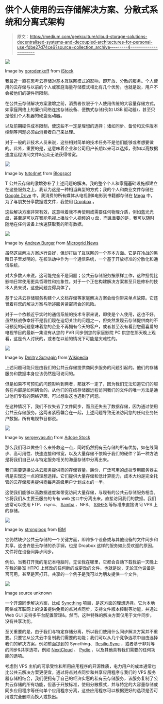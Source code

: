 # 供个人使用的云存储解决方案、分散式系统和分离式架构

> 原文：<https://medium.com/geekculture/cloud-storage-solutions-decentralised-systems-and-decoupled-architectures-for-personal-use-fdbe27d74ce6?source=collection_archive---------4----------------------->

![](img/b84d2a639215f199c03e79058503e463.png)

Image by [gorodenkoff](https://www.istockphoto.com/portfolio/gorodenkoff?mediatype=photography) from [iStock](https://www.istockphoto.com/photo/shot-of-corridor-in-working-data-center-full-of-rack-servers-and-supercomputers-with-gm943065362-257705009)

我最近一直在思考云存储对基本互联网模式的影响，即开放、分散的服务。个人使用的云存储与以前的个人或家庭海量存储模式相比有几个优势。也就是说，用户不会被他们的硬件所限制。

在公共云存储解决方案激增之前，消费者仅限于个人使用传统的大容量存储方式，如家庭网络上的廉价网络连接存储设备、便携式存储(例如 USB 驱动器)，甚至只是他们个人机器的硬盘驱动器。

以及前期硬件成本限制，使这些不一定是理想的选择；诸如同步、备份和文件版本控制等问题必须由消费者自己来处理。

对于一般的非技术人员来说，这些相对简单的技术任务不是他们能够或者想要做的。此外，重要的是，这意味着企业和公司用户长期以来可以选择，例如以高数据速度远程访问文件&公众无法获得带宽。

![](img/3294ee6929032fdb273327355f1eb4fa.png)

Image by [tuto4net](https://tuto4net.blogspot.com/) from [Blogspot](https://tuto4net.blogspot.com/2019/01/2019_23.html)

T 公共云存储的激增弥补了上述问题的解决。我的整个个人和家庭基础设施都建立在这些服务之上，我认为这是一种相当典型的方式；我的个人和商业文件存储在 [Google Drive](https://www.google.com/drive/) 中，我消费的所有媒体从电视剧&电影到书籍都存储在 [Mega](https://mega.nz/) 中，为了与朋友分享数据或文件，我使用 [Dropbox](https://www.dropbox.com/) 。

这些解决方案非常有效，这意味着我不再使用或需要任何物理介质，例如蓝光光盘，甚至是可以在智能电视上播放个人视频的 u 盘，而且重要的是，我可以随时随地在任何设备上快速获取我的所有数据。

![](img/c00e922af41a520b3c58b39833699ac7.png)

Image by [Andrew Burger](http://microgridmedia.com/author/andrew-burger/) from [Microgrid News](http://microgridmedia.com/blockchain-distributed-peer-peer-energy-markets/)

虽然这些解决方案运行良好，但却打破了互联网的一个基本方面。它是在冷战的黑暗日子里发明的，在核浩劫中作为一个通信系统，一个基于开放标准的分散化和通信系统。

对大多数人来说，这可能完全不是问题；公共云存储服务按原样工作，这种担忧比影响日常使用更具哲理性和抽象性。对于一个正在构建解决方案甚至只是修补的技术人员来说，这些问题变得具体了。

基于公共云存储服务构建个人文档存储等家庭解决方案会给你带来单点故障。它还冒着将您的解决方案与所述服务紧密耦合的风险。

对于一个依赖近乎实时的通信系统的技术专家来说，即使是个人使用，这也不好。虽然核战争幸好不是我们现在迫切关注的问题之一，但突然发现云存储提供商的不可预见的问题意味着您的企业不再拥有今天的客户，或者甚至没有看到您最喜爱的电视节目的最新一集没有从您的 PVR 同步到您的家庭影院 PC 供您在那天晚上观看，这是令人讨厌的，或者在以前的情况下可能是灾难性的。

![](img/b9de391d79243621c6d2c43c4ed9a760.png)

Image by [Dmitry Sutyagin](https://commons.wikimedia.org/wiki/User:%D0%94%D0%BC%D0%B8%D1%82%D1%80%D0%B8%D0%B9_%D0%A1%D1%83%D1%82%D1%8F%D0%B3%D0%B8%D0%BD) from [Wikipedia](https://en.wikipedia.org/wiki/SA3_coupler)

上述问题可能只是由我们的公共云存储提供商同步服务的问题引起的。他们的存储服务和数据本身应该仍然是可访问的。

但是如果不可预见的问题影响到两者，那就不一定了，因为我们无法知道它们的服务在内部是如何耦合的。从他们的在线存储器远程访问我们的文件的唯一方法是通过他们专有的网络界面，可以想象这也遇到了问题。

在这种情况下，我们不仅失去了文件同步，而且还失去了数据存储，因为通过使用公共云存储服务，这两者紧密耦合在一起，上述问题导致无法访问您的任何业务帐户数据，所有电视节目都说。

![](img/721c4ac28161ea2ca66be311f94c907b.png)

Image by [sergeyvasutin](https://stock.adobe.com/uk/contributor/205866457/sergeyvasutin?load_type=author&prev_url=detail) from [Adobe Stock](https://stock.adobe.com/uk/images/concept-of-virtual-private-server/135542336)

那么我们可以做些什么来补救这一点，同时仍然拥有云存储的所有优势，如在线同步、高可用性、快速连接和带宽，以及大量存储不依赖于我们的硬件？第一种方法是将我们自己从与特定服务相关的海量存储中分离出来。

我们需要更换公共云服务提供商的存储容量。廉价、广泛可用的虚拟专用服务器主机是实现这一点的理想选择。它们提供大量存储和低计算能力，成本大约是完全托管的云存储服务提供商每月高级用户计划成本的一半。

这使我们能够以高数据速度和带宽访问大量存储，与现有的公共云存储服务相当。它将我们从主要云服务的专有 web 接口中分离出来，直接访问我们的数据。我们通常可以使用 FTP、rsync、 [Samba](https://www.samba.org/) 、NFS、 [SSHFS](https://github.com/libfuse/sshfs) 等标准来直接访问 VPS 上的存储。

![](img/ed3072a5ed549f6fafe7dc69d6cd73b4.png)

Image by [strongloop](https://strongloop.com/) from [IBM](https://www.ibm.com/)

它仍然缺少公共云存储的一个关键方面，即跨多个设备或与其他设备的文件同步和共享。这也许是云存储的杀手锏，也是 Dropbox 这样的服务如此受欢迎的原因。文件将在设备间异步同步。

例如，当我打开我的笔记本电脑时，无论我在哪里，它都会自动下载我前一天晚上在我的卧室 HTPC 上修改的任何新的或更改的文件，也就是说，无论其他设备是否可用，甚至是否打开。共享的一个例子是我可以为朋友提供一个文件。

![](img/a2ca961ffcc12bf53ae2a54038c6bead.png)

Image source unknown

一个开源同步解决方案，比如 [Syncthing](https://syncthing.net/) 项目，是这方面的理想选择。它为本地网络或互联网上的设备提供免费的点对点同步，支持文件版本控制等功能，并通过 Web GUI 支持多平台配置管理&。然而，这种特殊的解决方案仅用于文件同步，没有共享功能。

至关重要的是，由于我们与特定存储分离，所以我们使用什么同步解决方案并不重要。只要它从公共云中复制我们需要的功能；我们可以从几个竞争选项中自由选择我们的解决方案，例如前面提到的 Syncthing、 [Resilio Sync](https://www.resilio.com/) ，或者基于非对等的同步&共享选项，例如 [NextCloud](https://nextcloud.com/) 、 [Pydio](https://pydio.com/) ，以及其他具有我们需要的任何功能的选项。

考虑到 VPS 主机的可承受性和所用应用程序的开源性质，电力用户的成本通常也比公共云解决方案更便宜。通过将点对点同步和共享应用程序与我们的 VPS 服务器存储相结合，我们便拥有了自己的经济实惠的私有云存储服务，该服务复制了公共云存储的所有功能，但基于开放标准，使用分散模式，并与特定的大容量存储或同步应用程序等任何单个应用程序分离，这些应用程序可以根据更好的选项是否可用或完全删除而换入或换出。